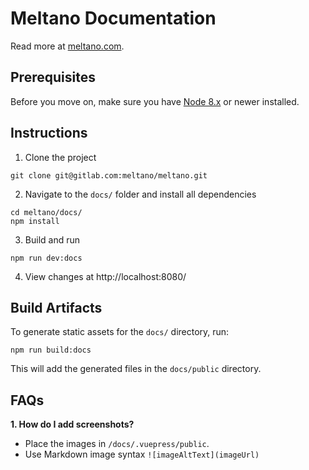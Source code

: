 # Meltano Documentation

Read more at [meltano.com](https://www.meltano.com).

## Prerequisites

Before you move on, make sure you have [Node 8.x]((https://nodejs.org/)) or newer installed.

## Instructions

1. Clone the project
```shell
git clone git@gitlab.com:meltano/meltano.git
```
2. Navigate to the `docs/` folder and install all dependencies

```shell
cd meltano/docs/
npm install
```
3. Build and run
```shell
npm run dev:docs
```
4. View changes at http://localhost:8080/

## Build Artifacts

To generate static assets for the `docs/` directory, run:
```shell
npm run build:docs
```
This will add the generated files in the `docs/public` directory.

## FAQs

**1. How do I add screenshots?**

- Place the images in `/docs/.vuepress/public`.
- Use Markdown image syntax `![imageAltText](imageUrl)`

